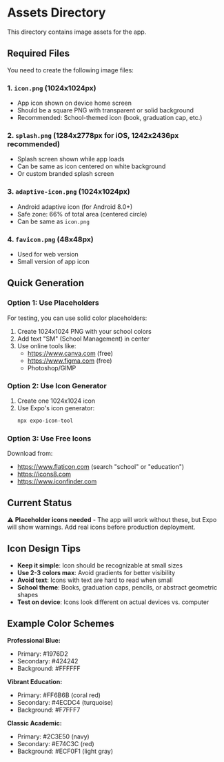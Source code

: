 # Assets Directory

This directory contains image assets for the app.

## Required Files

You need to create the following image files:

### 1. `icon.png` (1024x1024px)
- App icon shown on device home screen
- Should be a square PNG with transparent or solid background
- Recommended: School-themed icon (book, graduation cap, etc.)

### 2. `splash.png` (1284x2778px for iOS, 1242x2436px recommended)
- Splash screen shown while app loads
- Can be same as icon centered on white background
- Or custom branded splash screen

### 3. `adaptive-icon.png` (1024x1024px)
- Android adaptive icon (for Android 8.0+)
- Safe zone: 66% of total area (centered circle)
- Can be same as `icon.png`

### 4. `favicon.png` (48x48px)
- Used for web version
- Small version of app icon

## Quick Generation

### Option 1: Use Placeholders

For testing, you can use solid color placeholders:

1. Create 1024x1024 PNG with your school colors
2. Add text "SM" (School Management) in center
3. Use online tools like:
   - https://www.canva.com (free)
   - https://www.figma.com (free)
   - Photoshop/GIMP

### Option 2: Use Icon Generator

1. Create one 1024x1024 icon
2. Use Expo's icon generator:
   ```bash
   npx expo-icon-tool
   ```

### Option 3: Use Free Icons

Download from:
- https://www.flaticon.com (search "school" or "education")
- https://icons8.com
- https://www.iconfinder.com

## Current Status

⚠️ **Placeholder icons needed** - The app will work without these, but Expo will show warnings. Add real icons before production deployment.

## Icon Design Tips

- **Keep it simple**: Icon should be recognizable at small sizes
- **Use 2-3 colors max**: Avoid gradients for better visibility
- **Avoid text**: Icons with text are hard to read when small
- **School theme**: Books, graduation caps, pencils, or abstract geometric shapes
- **Test on device**: Icons look different on actual devices vs. computer

## Example Color Schemes

**Professional Blue:**
- Primary: #1976D2
- Secondary: #424242
- Background: #FFFFFF

**Vibrant Education:**
- Primary: #FF6B6B (coral red)
- Secondary: #4ECDC4 (turquoise)
- Background: #F7FFF7

**Classic Academic:**
- Primary: #2C3E50 (navy)
- Secondary: #E74C3C (red)
- Background: #ECF0F1 (light gray)

